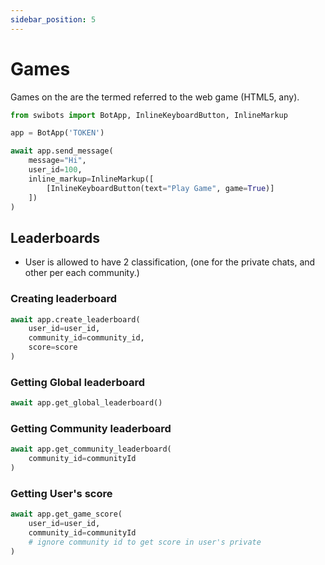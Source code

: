 ```yaml
---
sidebar_position: 5
---
```


# Games
Games on the are the termed referred to the web game (HTML5, any).

```python
from swibots import BotApp, InlineKeyboardButton, InlineMarkup

app = BotApp('TOKEN')

await app.send_message(
    message="Hi",
    user_id=100,
    inline_markup=InlineMarkup([
        [InlineKeyboardButton(text="Play Game", game=True)]
    ])
)
```

## Leaderboards
- User is allowed to have 2 classification, (one for the private chats, and other per each community.)

### Creating leaderboard
```python
await app.create_leaderboard(
    user_id=user_id,
    community_id=community_id,
    score=score
)
```

### Getting Global leaderboard
```python
await app.get_global_leaderboard()
```

### Getting Community leaderboard
```python
await app.get_community_leaderboard(
    community_id=communityId
)
```

### Getting User's score
```python
await app.get_game_score(
    user_id=user_id,
    community_id=communityId
    # ignore community id to get score in user's private
)
```
